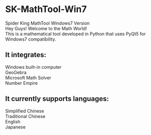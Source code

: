 # SK-MathTool-Win7
Spider King MathTool Windows7 Version  
Hey Guys!  Welcome to the Math World!  
This is a mathematical tool developed in Python that uses PyQt5 for Windows7 compatibility.  
## It integrates:  
Windows built-in computer  
GeoGebra  
Microsoft Math Solver  
Number Empire  
  
## It currently supports languages:  
Simplified Chinese  
Traditional Chinese  
English  
Japanese  
